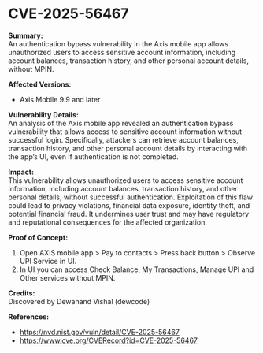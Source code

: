 # CVE-2025-56467

**Summary:**  
An authentication bypass vulnerability in the Axis mobile app allows unauthorized users to access sensitive account information, including account balances, transaction history, and other personal account details, without MPIN.

**Affected Versions:**  
- Axis Mobile 9.9 and later

**Vulnerability Details:**  
An analysis of the Axis mobile app revealed an authentication bypass vulnerability that allows access to sensitive account information without successful login. Specifically, attackers can retrieve account balances, transaction history, and other personal account details by interacting with the app’s UI, even if authentication is not completed. 

**Impact:**  
This vulnerability allows unauthorized users to access sensitive account information, including account balances, transaction history, and other personal details, without successful authentication. Exploitation of this flaw could lead to privacy violations, financial data exposure, identity theft, and potential financial fraud. It undermines user trust and may have regulatory and reputational consequences for the affected organization.


**Proof of Concept:**  
1. Open AXIS mobile app > Pay to contacts > Press back button > Observe UPI Service in UI.
2. In UI you can access Check Balance, My Transactions, Manage UPI and Other services without MPIN. 

**Credits:**  
Discovered by Dewanand Vishal (dewcode)

**References:**
- https://nvd.nist.gov/vuln/detail/CVE-2025-56467
- https://www.cve.org/CVERecord?id=CVE-2025-56467
